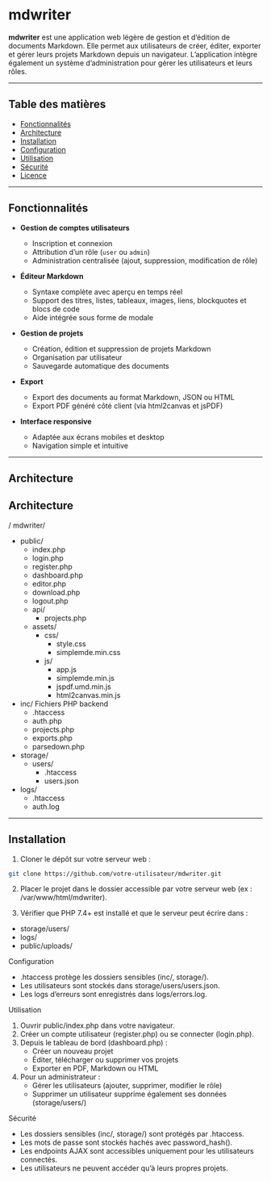 # mdwriter

**mdwriter** est une application web légère de gestion et d’édition de documents Markdown. Elle permet aux utilisateurs de créer, éditer, exporter et gérer leurs projets Markdown depuis un navigateur. L’application intègre également un système d’administration pour gérer les utilisateurs et leurs rôles.

---

## Table des matières

- [Fonctionnalités](#fonctionnalités)
- [Architecture](#architecture)
- [Installation](#installation)
- [Configuration](#configuration)
- [Utilisation](#utilisation)
- [Sécurité](#sécurité)
- [Licence](#licence)

---

## Fonctionnalités

- **Gestion de comptes utilisateurs**
  - Inscription et connexion
  - Attribution d’un rôle (`user` ou `admin`)
  - Administration centralisée (ajout, suppression, modification de rôle)

- **Éditeur Markdown**
  - Syntaxe complète avec aperçu en temps réel
  - Support des titres, listes, tableaux, images, liens, blockquotes et blocs de code
  - Aide intégrée sous forme de modale

- **Gestion de projets**
  - Création, édition et suppression de projets Markdown
  - Organisation par utilisateur
  - Sauvegarde automatique des documents

- **Export**
  - Export des documents au format Markdown, JSON ou HTML
  - Export PDF généré côté client (via html2canvas et jsPDF)

- **Interface responsive**
  - Adaptée aux écrans mobiles et desktop
  - Navigation simple et intuitive

---

## Architecture

## Architecture

/ mdwriter/

- public/
  - index.php
  - login.php
  - register.php
  - dashboard.php
  - editor.php
  - download.php
  - logout.php
  - api/
    - projects.php
  - assets/
    - css/
      - style.css
      - simplemde.min.css
    - js/
      - app.js
      - simplemde.min.js
      - jspdf.umd.min.js
      - html2canvas.min.js
- inc/                     Fichiers PHP backend
  - .htaccess
  - auth.php
  - projects.php
  - exports.php
  - parsedown.php
- storage/
  - users/
    - .htaccess
    - users.json           
- logs/
  - .htaccess
  - auth.log       

---

## Installation

1. Cloner le dépôt sur votre serveur web :
```bash
git clone https://github.com/votre-utilisateur/mdwriter.git
```

2. Placer le projet dans le dossier accessible par votre serveur web (ex : /var/www/html/mdwriter).

3. Vérifier que PHP 7.4+ est installé et que le serveur peut écrire dans :
 * storage/users/
 * logs/
 * public/uploads/

Configuration
  * .htaccess protège les dossiers sensibles (inc/, storage/).
  * Les utilisateurs sont stockés dans storage/users/users.json.
  * Les logs d’erreurs sont enregistrés dans logs/errors.log.

Utilisation
  1. Ouvrir public/index.php dans votre navigateur.
  2. Créer un compte utilisateur (register.php) ou se connecter (login.php).
  3. Depuis le tableau de bord (dashboard.php) :
     - Créer un nouveau projet
     - Éditer, télécharger ou supprimer vos projets
     - Exporter en PDF, Markdown ou HTML
  4. Pour un administrateur :
     - Gérer les utilisateurs (ajouter, supprimer, modifier le rôle)
     - Supprimer un utilisateur supprime également ses données (storage/users/<username>)

Sécurité
  - Les dossiers sensibles (inc/, storage/) sont protégés par .htaccess.
  - Les mots de passe sont stockés hachés avec password_hash().
  - Les endpoints AJAX sont accessibles uniquement pour les utilisateurs connectés.
  - Les utilisateurs ne peuvent accéder qu’à leurs propres projets.
